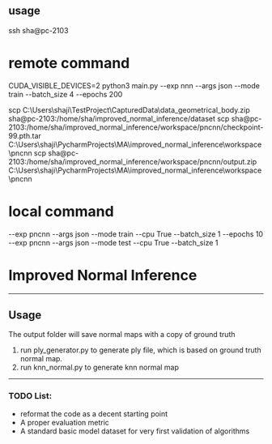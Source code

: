 ## usage
ssh sha@pc-2103

# remote command
CUDA_VISIBLE_DEVICES=2 python3 main.py --exp nnn --args json --mode train  --batch_size 4 --epochs 200

scp C:\Users\shaji\TestProject\CapturedData\data_geometrical_body.zip sha@pc-2103:/home/sha/improved_normal_inference/dataset
scp sha@pc-2103:/home/sha/improved_normal_inference/workspace/pncnn/checkpoint-99.pth.tar  C:\Users\shaji\PycharmProjects\MA\improved_normal_inference\workspace\pncnn
scp sha@pc-2103:/home/sha/improved_normal_inference/workspace/pncnn/output.zip C:\Users\shaji\PycharmProjects\MA\improved_normal_inference\workspace\pncnn

# local command 
--exp pncnn --args json --mode train --cpu True --batch_size 1 --epochs 10
--exp pncnn --args json --mode test --cpu True --batch_size 1

# Improved Normal Inference



---
## Usage
The output folder will save normal maps with a copy of ground truth

1. run ply_generator.py to generate ply file, which is based on ground truth normal map.
2. run knn_normal.py to generate knn normal map

---
### TODO List:
- reformat the code as a decent starting point
- A proper evaluation metric
- A standard basic model dataset for very first validation of algorithms



